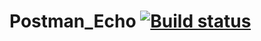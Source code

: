 # Postman_Echo [![Build status](https://ci.appveyor.com/api/projects/status/wlrp79pob7abw2gg?svg=true)](https://ci.appveyor.com/project/SotAnk/postman-echo)
